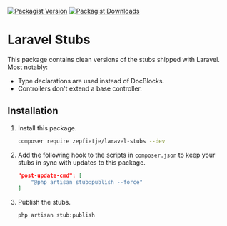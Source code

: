 [![Packagist Version](https://img.shields.io/packagist/v/zepfietje/laravel-stubs)](https://packagist.org/packages/zepfietje/laravel-stubs)
[![Packagist Downloads](https://img.shields.io/packagist/dt/zepfietje/laravel-stubs)](https://packagist.org/packages/zepfietje/laravel-stubs/stats)

# Laravel Stubs

This package contains clean versions of the stubs shipped with Laravel.  
Most notably:

- Type declarations are used instead of DocBlocks.
- Controllers don't extend a base controller.

## Installation

1. Install this package.
   ```bash
   composer require zepfietje/laravel-stubs --dev
   ```
2. Add the following hook to the scripts in `composer.json` to keep your stubs in sync with updates to this package.
   ```json
   "post-update-cmd": [
       "@php artisan stub:publish --force"
   ]
   ```
3. Publish the stubs.
   ```bash
   php artisan stub:publish
   ```
